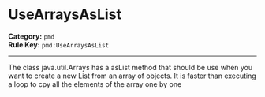 # UseArraysAsList
**Category:** `pmd`<br/>
**Rule Key:** `pmd:UseArraysAsList`<br/>


-----

The class java.util.Arrays has a asList method that should be use when you want to create a new List from an array of objects. It is faster than executing a loop to cpy all the elements of the array one by one
